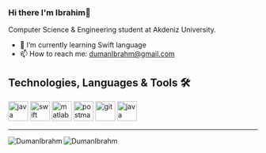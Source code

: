 ### Hi there I'm Ibrahim👋
Computer Science & Engineering student at Akdeniz University.
  
  - 🌱 I’m currently learning Swift language
  - 📫 How to reach me: dumanIbrahm@gmail.com 
  
## Technologies, Languages & Tools 🛠
 <a href="https://www.java.com/" target="_blank"> <img src="https://www.vectorlogo.zone/logos/java/java-icon.svg" alt="java" width="40" height="40" /><a>
 <a href="https://www.swift.org/" target="_blank"> <img src="https://developer.apple.com/swift/images/swift-logo.svg" alt="swift" width="40" height="40"/><a> 
  <a href="https://www.mathworks.com/products/matlab.html" target="_blank"> <img src="https://upload.wikimedia.org/wikipedia/commons/2/21/Matlab_Logo.png" alt="matlab" width="40" height="40" /><a> 
  <a href="https://postman.com" target="_blank"> <img src="https://www.vectorlogo.zone/logos/getpostman/getpostman-icon.svg" alt="postman" width="40" height="40" /></a> <a href="https://git-scm.com/" target="_blank"><img src="https://www.vectorlogo.zone/logos/git-scm/git-scm-icon.svg" alt="git" width="40" height="40"><a>
   <a href="https://www.java.com/" target="_blank"> <img src="https://www.vectorlogo.zone/logos/java/java-icon.svg" alt="java" width="40" height="40" /><a>
  
---
    
<img align="left" src="https://github-readme-stats.vercel.app/api/top-langs/?username=DumanIbrahm&layout=compact&hide=html" alt="DumanIbrahm" />
<img src="https://github-readme-stats.vercel.app/api?username=DumanIbrahm&show_icons=true" alt="DumanIbrahm" />



